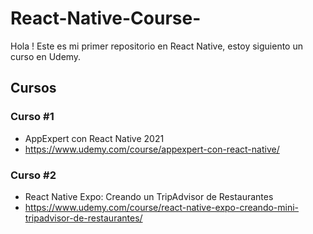 # React-Native-Course-
Hola ! Este es mi primer repositorio en React Native, estoy siguiento un curso en Udemy. 

## Cursos

### Curso #1 
- AppExpert con React Native 2021
- https://www.udemy.com/course/appexpert-con-react-native/

### Curso #2 
- React Native Expo: Creando un TripAdvisor de Restaurantes
- https://www.udemy.com/course/react-native-expo-creando-mini-tripadvisor-de-restaurantes/
